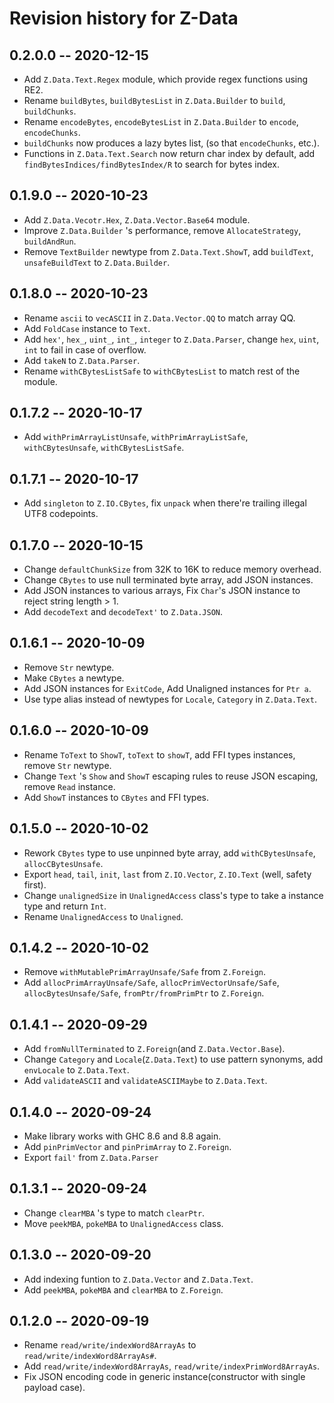 # Revision history for Z-Data

## 0.2.0.0  -- 2020-12-15

* Add `Z.Data.Text.Regex` module, which provide regex functions using RE2.
* Rename `buildBytes`, `buildBytesList` in `Z.Data.Builder` to `build`, `buildChunks`.
* Rename `encodeBytes`, `encodeBytesList` in `Z.Data.Builder` to `encode`, `encodeChunks`.
* `buildChunks` now produces a lazy bytes list, (so that `encodeChunks`, etc.).
* Functions in `Z.Data.Text.Search` now return char index by default, add `findBytesIndices/findBytesIndex/R` to
  search for bytes index.

## 0.1.9.0  -- 2020-10-23

* Add `Z.Data.Vecotr.Hex`, `Z.Data.Vector.Base64` module.
* Improve `Z.Data.Builder` 's performance, remove `AllocateStrategy`, `buildAndRun`.
* Remove `TextBuilder` newtype from `Z.Data.Text.ShowT`, add `buildText`, `unsafeBuildText` to `Z.Data.Builder`.

## 0.1.8.0  -- 2020-10-23

* Rename `ascii` to `vecASCII` in `Z.Data.Vector.QQ` to match array QQ.
* Add `FoldCase` instance to `Text`.
* Add `hex'`, `hex_`, `uint_`, `int_`, `integer` to `Z.Data.Parser`, change `hex`, `uint`, `int` to fail in case of overflow.
* Add `takeN` to `Z.Data.Parser`.
* Rename `withCBytesListSafe` to `withCBytesList` to match rest of the module.

## 0.1.7.2  -- 2020-10-17

* Add `withPrimArrayListUnsafe`, `withPrimArrayListSafe`, `withCBytesUnsafe`, `withCBytesListSafe`.

## 0.1.7.1  -- 2020-10-17

* Add `singleton` to `Z.IO.CBytes`, fix `unpack` when there're trailing illegal UTF8 codepoints.

## 0.1.7.0  -- 2020-10-15

* Change `defaultChunkSize` from 32K to 16K to reduce memory overhead.
* Change `CBytes` to use null terminated byte array, add JSON instances.
* Add JSON instances to various arrays, Fix `Char`'s JSON instance to reject string length > 1.
* Add `decodeText` and `decodeText'` to `Z.Data.JSON`.

## 0.1.6.1  -- 2020-10-09

* Remove `Str` newtype.
* Make `CBytes` a newtype.
* Add JSON instances for `ExitCode`, Add Unaligned instances for `Ptr a`.
* Use type alias instead of newtypes for `Locale`, `Category` in `Z.Data.Text`. 

## 0.1.6.0  -- 2020-10-09

* Rename `ToText` to `ShowT`, `toText` to `showT`, add FFI types instances, remove `Str` newtype.
* Change `Text` 's `Show` and `ShowT` escaping rules to reuse JSON escaping, remove `Read` instance.
* Add `ShowT` instances to `CBytes` and FFI types.

## 0.1.5.0  -- 2020-10-02

* Rework `CBytes` type to use unpinned byte array, add `withCBytesUnsafe`, `allocCBytesUnsafe`.
* Export `head`, `tail`, `init`, `last` from `Z.IO.Vector`, `Z.IO.Text` (well, safety first).
* Change `unalignedSize` in `UnalignedAccess` class's type to take a instance type and return `Int`.
* Rename `UnalignedAccess` to `Unaligned`.

## 0.1.4.2  -- 2020-10-02

* Remove `withMutablePrimArrayUnsafe/Safe` from `Z.Foreign`.
* Add `allocPrimArrayUnsafe/Safe`, `allocPrimVectorUnsafe/Safe`, `allocBytesUnsafe/Safe`, `fromPtr/fromPrimPtr`
  to `Z.Foreign`.

## 0.1.4.1  -- 2020-09-29

* Add `fromNullTerminated` to `Z.Foreign`(and `Z.Data.Vector.Base`).
* Change `Category` and `Locale`(`Z.Data.Text`) to use pattern synonyms, add `envLocale` to `Z.Data.Text`.
* Add `validateASCII` and `validateASCIIMaybe` to `Z.Data.Text`.

## 0.1.4.0  -- 2020-09-24

* Make library works with GHC 8.6 and 8.8 again.
* Add `pinPrimVector` and `pinPrimArray` to `Z.Foreign`.
* Export `fail'` from `Z.Data.Parser`

## 0.1.3.1  -- 2020-09-24

* Change `clearMBA` 's type to match `clearPtr`.
* Move `peekMBA`, `pokeMBA` to `UnalignedAccess` class.

## 0.1.3.0  -- 2020-09-20

* Add indexing funtion to `Z.Data.Vector` and `Z.Data.Text`.
* Add `peekMBA`, `pokeMBA` and `clearMBA` to `Z.Foreign`.

## 0.1.2.0  -- 2020-09-19

* Rename `read/write/indexWord8ArrayAs` to `read/write/indexWord8ArrayAs#`.
* Add `read/write/indexWord8ArrayAs`, `read/write/indexPrimWord8ArrayAs`.
* Fix JSON encoding code in generic instance(constructor with single payload case).

